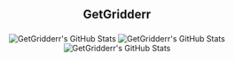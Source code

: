 <h2 align="center">GetGridderr</h2>

###

<div align="center">
<img src="github-readme-stats.vercel.app/api?username=GetGridderr&theme=vue-dark&show_icons=true&hide_border=true&count_private=true" alt="GetGridderr's GitHub Stats" />

<img src="https://github-readme-streak-stats.herokuapp.com/?user=GetGridderr&theme=vue-dark&hide_border=true" alt="GetGridderr's GitHub Stats" />

<img src="github-readme-stats.vercel.app/api/top-langs/?username=GetGridderr&theme=vue-dark&show_icons=true&hide_border=true&layout=compact" alt="GetGridderr's GitHub Stats" />
